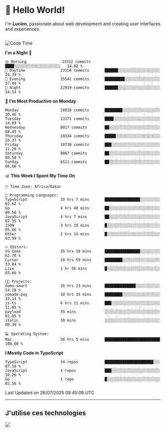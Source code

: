 # 👋 Hello World!

I'm **Lucien**, passionate about web development and creating user interfaces and experiences.

##

<!--START_SECTION:waka-->
![Code Time](http://img.shields.io/badge/Code%20Time-3%2C508%20hrs%2057%20mins-blue)

**I'm a Night 🦉** 

```text
🌞 Morning                13312 commits       ████░░░░░░░░░░░░░░░░░░░░░   14.02 % 
🌆 Daytime                23156 commits       ██████░░░░░░░░░░░░░░░░░░░   24.39 % 
🌃 Evening                35541 commits       █████████░░░░░░░░░░░░░░░░   37.44 % 
🌙 Night                  22919 commits       ██████░░░░░░░░░░░░░░░░░░░   24.14 % 
```
📅 **I'm Most Productive on Monday** 

```text
Monday                   28918 commits       ████████░░░░░░░░░░░░░░░░░   30.46 % 
Tuesday                  13371 commits       ████░░░░░░░░░░░░░░░░░░░░░   14.09 % 
Wednesday                8017 commits        ██░░░░░░░░░░░░░░░░░░░░░░░   08.45 % 
Thursday                 19334 commits       █████░░░░░░░░░░░░░░░░░░░░   20.37 % 
Friday                   10710 commits       ███░░░░░░░░░░░░░░░░░░░░░░   11.28 % 
Saturday                 8067 commits        ██░░░░░░░░░░░░░░░░░░░░░░░   08.50 % 
Sunday                   6511 commits        ██░░░░░░░░░░░░░░░░░░░░░░░   06.86 % 
```


📊 **This Week I Spent My Time On** 

```text
🕑︎ Time Zone: Africa/Dakar

💬 Programming Languages: 
TypeScript               35 hrs 7 mins       ████████████████░░░░░░░░░   62.62 % 
Go                       4 hrs 48 mins       ██░░░░░░░░░░░░░░░░░░░░░░░   08.56 % 
JavaScript               4 hrs 7 mins        ██░░░░░░░░░░░░░░░░░░░░░░░   07.35 % 
JSON                     3 hrs 10 mins       █░░░░░░░░░░░░░░░░░░░░░░░░   05.66 % 
Other                    2 hrs 14 mins       █░░░░░░░░░░░░░░░░░░░░░░░░   03.99 % 

🔥 Editors: 
VS Code                  35 hrs 10 mins      ████████████████░░░░░░░░░   62.70 % 
Cursor                   18 hrs 59 mins      ████████░░░░░░░░░░░░░░░░░   33.84 % 
Live                     1 hr 56 mins        █░░░░░░░░░░░░░░░░░░░░░░░░   03.46 % 

🐱‍💻 Projects: 
domo-smart               30 hrs 23 mins      ██████████████░░░░░░░░░░░   54.18 % 
nomade-pay               18 hrs 35 mins      ████████░░░░░░░░░░░░░░░░░   33.14 % 
js-ts                    6 hrs 11 mins       ███░░░░░░░░░░░░░░░░░░░░░░   11.05 % 
payload                  35 mins             ░░░░░░░░░░░░░░░░░░░░░░░░░   01.05 % 
static                   10 mins             ░░░░░░░░░░░░░░░░░░░░░░░░░   00.30 % 

💻 Operating System: 
Mac                      56 hrs 5 mins       █████████████████████████   100.00 % 
```

**I Mostly Code in TypeScript** 

```text
TypeScript               34 repos            ██████████████████████░░░   87.18 % 
JavaScript               4 repos             ███░░░░░░░░░░░░░░░░░░░░░░   10.26 % 
Go                       1 repo              █░░░░░░░░░░░░░░░░░░░░░░░░   02.56 % 
```




 Last Updated on 26/07/2025 08:45:06 UTC
<!--END_SECTION:waka-->
---

## J'utilise ces technologies

<p align="left">
  <a href="https://skillicons.dev">
    <img src="https://skillicons.dev/icons?i=ts,js,go,ruby,css,scss,tailwind,react,vite,nextjs,docker,figma,ableton" />
  </a>
</p>

